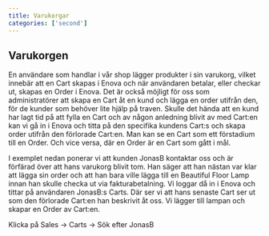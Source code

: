 ```yaml
---
title: Varukorgar
categories: ['second']
---
```

## Varukorgen

En användare som handlar i vår shop lägger produkter i sin varukorg, vilket innebär att en Cart skapas i Enova och när användaren betalar, eller checkar ut, skapas en Order i Enova. Det är också möjligt för oss som administratörer att skapa en Cart åt en kund och lägga en order utifrån den, för de kunder som behöver lite hjälp på traven. Skulle det hända att en kund har lagt tid på att fylla en Cart och av någon anledning blivit av med Cart:en kan vi gå in i Enova och titta på den specifika kundens Cart:s och skapa order utifrån den förlorade Cart:en. Man kan se en Cart som ett förstadium till en Order. Och vice versa, där en Order är en Cart som gått i mål.   

I exemplet nedan ponerar vi att kunden JonasB kontaktar oss och är förfärad över att hans varukorg blivit tom. Han säger att han nästan var klar att lägga sin order och att han bara ville lägga till en Beautiful Floor Lamp innan han skulle checka ut via fakturabetalning. Vi loggar då in i Enova och tittar på användaren JonasB:s Carts. Där ser vi att hans senaste Cart ser ut som den förlorade Cart:en han beskrivit åt oss. Vi lägger till lampan och skapar en Order av Cart:en.  

Klicka på Sales -> Carts -> Sök efter JonasB  
